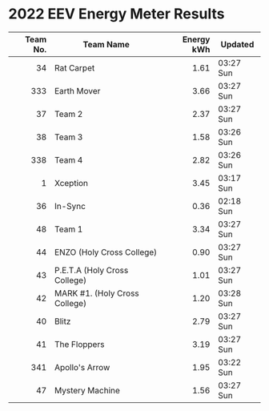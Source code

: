 # 2022 EEV Energy Meter Results
|Team No.|Team Name|Energy kWh|Updated|
|---:|---|---:|---|
|34|Rat Carpet|1.61|03:27 Sun|
|333|Earth Mover|3.66|03:27 Sun|
|37|Team 2|2.37|03:27 Sun|
|38|Team 3|1.58|03:26 Sun|
|338|Team 4|2.82|03:26 Sun|
|1|Xception|3.45|03:17 Sun|
|36|In-Sync|0.36|02:18 Sun|
|48|Team 1|3.34|03:27 Sun|
|44|ENZO (Holy Cross College)|0.90|03:27 Sun|
|43|P.E.T.A (Holy Cross College)|1.01|03:27 Sun|
|42|MARK #1. (Holy Cross College)|1.20|03:28 Sun|
|40|Blitz|2.79|03:27 Sun|
|41|The Floppers|3.19|03:27 Sun|
|341|Apollo's Arrow|1.95|03:22 Sun|
|47|Mystery Machine|1.56|03:27 Sun|

